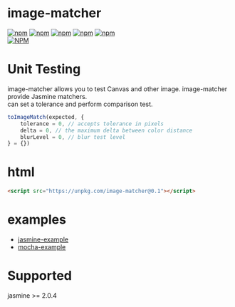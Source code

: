 # image-matcher

[![npm](https://img.shields.io/npm/l/image-matcher.svg)](https://www.npmjs.com/package/image-matcher)
[![npm](https://img.shields.io/npm/v/image-matcher.svg)](https://www.npmjs.com/package/image-matcher)
[![npm](https://img.shields.io/npm/dm/image-matcher.svg)](https://www.npmjs.com/package/image-matcher)
[![npm](https://img.shields.io/npm/dy/image-matcher.svg)](https://www.npmjs.com/package/image-matcher)
[![npm](https://img.shields.io/npm/dt/image-matcher.svg)](https://www.npmjs.com/package/image-matcher)  
[![NPM](https://nodei.co/npm/image-matcher.png?downloads=true&stars=true)](https://www.npmjs.com/package/image-matcher)


# Unit Testing

image-matcher allows you to test Canvas and other image. image-matcher provide Jasmine matchers.  
can set a tolerance and perform comparison test.

```js
toImageMatch(expected, {
	tolerance = 0, // accepts tolerance in pixels
	delta = 0, // the maximum delta between color distance
	blurLevel = 0, // blur test level
} = {})
```

# html

```html
<script src="https://unpkg.com/image-matcher@0.1"></script>
```

# examples 

* [jasmine-example](https://ota-meshi.github.io/image-matcher/examples/jasmine-example.html)  
* [mocha-example](https://ota-meshi.github.io/image-matcher/examples/mocha-example.html)  


# Supported
jasmine >= 2.0.4
